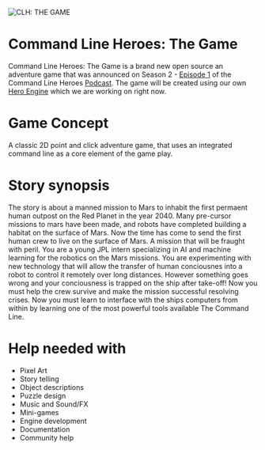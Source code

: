 ![CLH: THE GAME](https://user-images.githubusercontent.com/3926730/47192485-95774700-d31b-11e8-873c-23d24778056f.png)

# Command Line Heroes: The Game
Command Line Heroes: The Game is a brand new open source an adventure game that was announced on Season 2 -
[Episode 1](https://www.redhat.com/en/command-line-heroes/season-2/press-start) of the Command Line Heroes
[Podcast](https://www.redhat.com/en/command-line-heroes). The game will be created using our own
[Hero Engine](https://github.com/CommandLineHeroes/hero-engine) which we are working on right now.

# Game Concept
A classic 2D point and click adventure game,  that uses an integrated command line as a core element of the game play.

# Story synopsis
The story is about a manned mission to Mars to inhabit the first permaent human outpost on the Red Planet in the year 2040.
Many pre-cursor missions to mars have been made, and robots have completed building a habitat on the surface of Mars.
Now the time has come to send the first human crew to live on the surface of Mars.  A mission that will be fraught with
peril.  You are a young JPL intern specializing in AI and machine learning for the robotics on the Mars missions.
You are experimenting with new technology that will allow the transfer of human conciousnes into a robot to control it
remotely over long distances.  However something goes wrong and your conciousness is trapped on the ship after take-off!
Now you must help the crew survive and make the mission successful resolving crises. Now you must learn to interface
with the ships computers from within by learning one of the most powerful tools available The Command Line.

# Help needed with
* Pixel Art
* Story telling
* Object descriptions
* Puzzle design
* Music and Sound/FX
* Mini-games
* Engine development
* Documentation
* Community help

